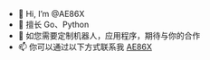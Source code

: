 - 👋 Hi, I’m @AE86X
- 👀 擅长 Go、Python
- 💞️ 如您需要定制机器人，应用程序，期待与你的合作
- 📫 你可以通过以下方式联系我 [AE86X](https://t.me/TBKeFuBot)

<!---
AE86X/AE86X is a ✨ special ✨ repository because its `README.md` (this file) appears on your GitHub profile.
You can click the Preview link to take a look at your changes.
--->
